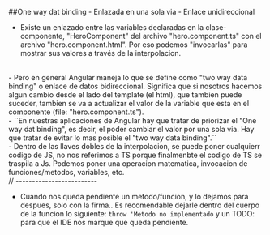 ##One way dat binding - Enlazada en una sola via - Enlace unidireccional

- Existe un enlazado entre las variables declaradas en la clase-componente, "HeroComponent" del archivo "hero.component.ts" con el archivo "hero.component.html". Por eso podemos "invocarlas" para mostrar sus valores a través de la interpolacion.
<br>
- Pero en general Angular maneja lo que se define como "two way data binding" o enlace de datos bidireccional. Significa que si nosotros hacemos algun cambio desde el lado del template (el html),  que tambien puede suceder, tambien se va a actualizar el valor de la variable que esta en el componente (file: "hero.component.ts").
<br>
- ``En nuestras aplicaciones de Angular hay que tratar de priorizar el "One way dat binding", es decir, el poder cambiar el valor por una sola via. Hay que tratar de evitar lo mas posible el "two way data binding".``
<br>
- Dentro de las llaves dobles de la interpolacion, se puede poner cualquierr codigo de JS, no nos referimos a TS porque finalmenbte el codigo de TS se traspila a Js. Podemos poner una operacion matematica, invocacion de funciones/metodos, variables, etc.
<br>
// -------------------------

- Cuando nos queda pendiente un metodo/funcion, y lo dejamos para despues, solo con la firma.. Es recomendable dejarle dentro del cuerpo de la funcion lo siguiente:
  `throw 'Metodo no implementado` y un TODO: para que el IDE nos marque que queda pendiente.


  